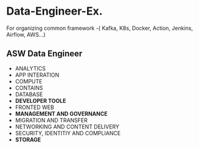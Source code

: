 # Data-Engineer-Ex.
For organizing common framework -( Kafka, K8s, Docker, Action, Jenkins, Airflow, AWS...)
## ASW Data Engineer
- ANALYTICS
- APP INTERATION
- COMPUTE
- CONTAINS
- DATABASE
- **DEVELOPER TOOLE**
- FRONTED WEB
- **MANAGEMENT AND GOVERNANCE**
- MIGRATION AND TRANSFER
- NETWORKING AND CONTENT DELIVERY
- SECURITY, IDENTITIY AND COMPLIANCE
- **STORAGE**
